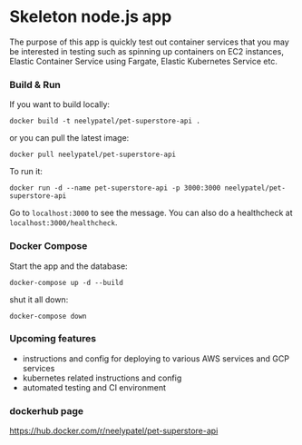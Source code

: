 # Skeleton node.js app
The purpose of this app is quickly test out container services that you may be
interested in testing such as spinning up containers on EC2 instances, Elastic
Container Service using Fargate, Elastic Kubernetes Service etc.

### Build & Run
If you want to build locally:
```
docker build -t neelypatel/pet-superstore-api .
```
or you can pull the latest image:
```
docker pull neelypatel/pet-superstore-api
```
To run it:
```
docker run -d --name pet-superstore-api -p 3000:3000 neelypatel/pet-superstore-api
```
Go to `localhost:3000` to see the message. You can also do a healthcheck at `localhost:3000/healthcheck`.

### Docker Compose
Start the app and the database:
```
docker-compose up -d --build
```
shut it all down:
```
docker-compose down
```

### Upcoming features
* instructions and config for deploying to various AWS services and GCP services
* kubernetes related instructions and config
* automated testing and CI environment

### dockerhub page
https://hub.docker.com/r/neelypatel/pet-superstore-api
